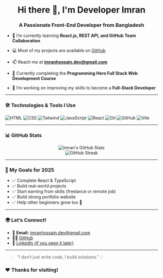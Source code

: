 <h1 align="center">Hi there 👋, I'm Developer Imran</h1>
<h3 align="center">A Passionate Front-End Developer from Bangladesh</h3>

- 🌱 I’m currently learning **React.js, REST API, and GitHub Team Collaboration**

- 💻 Most of my projects are available on [GitHub](https://github.com/Imran775-CT)

- 📫 Reach me at **imranhossain.dev@gmail.com**

- 🧠 Currently completing the **Programming Hero Full Stack Web Development Course**

- 🔭 I’m working on improving my skills to become a **Full-Stack Developer**

---

### 🛠️ Technologies & Tools I Use
![HTML](https://img.shields.io/badge/HTML5-E34F26?style=flat&logo=html5&logoColor=white)
![CSS](https://img.shields.io/badge/CSS3-1572B6?style=flat&logo=css3&logoColor=white)
![Tailwind](https://img.shields.io/badge/TailwindCSS-38B2AC?style=flat&logo=tailwind-css&logoColor=white)
![JavaScript](https://img.shields.io/badge/JavaScript-F7DF1E?style=flat&logo=javascript&logoColor=black)
![React](https://img.shields.io/badge/React-61DAFB?style=flat&logo=react&logoColor=black)
![Git](https://img.shields.io/badge/Git-F05032?style=flat&logo=git&logoColor=white)
![GitHub](https://img.shields.io/badge/GitHub-100000?style=flat&logo=github&logoColor=white)
![Vite](https://img.shields.io/badge/Vite-646CFF?style=flat&logo=vite&logoColor=white)

---

### 📊 GitHub Stats
<p align="center">
  <img src="https://github-readme-stats.vercel.app/api?username=Imran775-CT&show_icons=true&theme=radical" alt="Imran's GitHub Stats" />
  <br/>
  <img src="https://github-readme-streak-stats.herokuapp.com/?user=Imran775-CT&theme=radical" alt="GitHub Streak" />
</p>

---

### 🚀 My Goals for 2025
- ✅ Complete React & TypeScript
- ✅ Build real-world projects
- ✅ Start earning from skills (freelance or remote job)
- ✅ Build strong portfolio website
- ✅ Help other beginners grow too 💙

---

### 🌍 Let’s Connect!
- 📧 **Email:** imranhossain.dev@gmail.com  
- 🧑‍💻 [GitHub](https://github.com/Imran775-CT)  
- 💼 [LinkedIn (if you open it later)]()

---

> “I don’t just write code, I build solutions.” 💡
### ❤️ Thanks for visiting!

